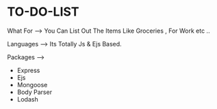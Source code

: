 # TO-DO-LIST

What For -->
You Can List Out The Items Like Groceries , For Work etc ..

Languages -->
Its Totally Js & Ejs Based.

Packages -->
- Express
- Ejs
- Mongoose
- Body Parser
- Lodash
